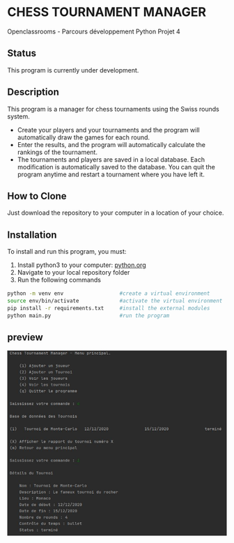 # CHESS TOURNAMENT MANAGER
Openclassrooms - Parcours développement Python Projet 4

## Status
This program is currently under development.

## Description
This program is a manager for chess tournaments using the Swiss rounds system.
* Create your players and your tournaments and the program will automatically draw the games for each round.
* Enter the results, and the program will automatically calculate the rankings of the tournament.
* The tournaments and players are saved in a local database. Each modification is automatically saved to the database. 
You can quit the program anytime and restart a tournament where you have left it. 

## How to Clone
Just download the repository to your computer in a location of your choice.

## Installation
To install and run this program, you must:
1. Install python3 to your computer: [python.org](https://www.python.org/)
2. Navigate to your local repository folder
3. Run the following commands
```bash
python -m venv env                  #create a virtual environment
source env/bin/activate             #activate the virtual environment
pip install -r requirements.txt     #install the external modules
python main.py                      #run the program
```

## preview
![](/preview.jpg)
